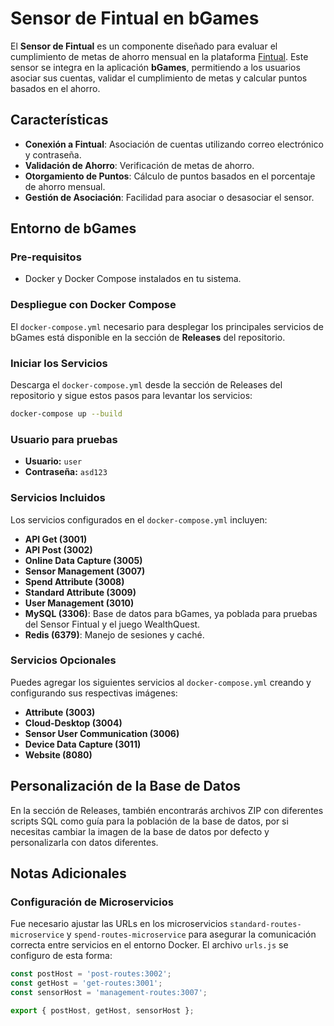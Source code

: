 # Sensor de Fintual en bGames

El **Sensor de Fintual** es un componente diseñado para evaluar el cumplimiento de metas de ahorro mensual en la plataforma [Fintual](https://fintual.cl). Este sensor se integra en la aplicación **bGames**, permitiendo a los usuarios asociar sus cuentas, validar el cumplimiento de metas y calcular puntos basados en el ahorro.

## Características

- **Conexión a Fintual**: Asociación de cuentas utilizando correo electrónico y contraseña.
- **Validación de Ahorro**: Verificación de metas de ahorro.
- **Otorgamiento de Puntos**: Cálculo de puntos basados en el porcentaje de ahorro mensual.
- **Gestión de Asociación**: Facilidad para asociar o desasociar el sensor.

## Entorno de bGames

### Pre-requisitos

- Docker y Docker Compose instalados en tu sistema.

### Despliegue con Docker Compose

El `docker-compose.yml` necesario para desplegar los principales servicios de bGames está disponible en la sección de **Releases** del repositorio.

### Iniciar los Servicios

Descarga el `docker-compose.yml` desde la sección de Releases del repositorio y sigue estos pasos para levantar los servicios:

```bash
docker-compose up --build
```

### Usuario para pruebas

- **Usuario:** `user`
- **Contraseña:** `asd123`

### Servicios Incluidos

Los servicios configurados en el `docker-compose.yml` incluyen:

- **API Get (3001)**
- **API Post (3002)**
- **Online Data Capture (3005)**
- **Sensor Management (3007)**
- **Spend Attribute (3008)**
- **Standard Attribute (3009)**
- **User Management (3010)**
- **MySQL (3306)**: Base de datos para bGames, ya poblada para pruebas del Sensor Fintual y el juego WealthQuest.
- **Redis (6379)**: Manejo de sesiones y caché.

### Servicios Opcionales

Puedes agregar los siguientes servicios al `docker-compose.yml` creando y configurando sus respectivas imágenes:

- **Attribute (3003)**
- **Cloud-Desktop (3004)**
- **Sensor User Communication (3006)**
- **Device Data Capture (3011)**
- **Website (8080)**

## Personalización de la Base de Datos

En la sección de Releases, también encontrarás archivos ZIP con diferentes scripts SQL como guía para la población de la base de datos, por si necesitas cambiar la imagen de la base de datos por defecto y personalizarla con datos diferentes.

## Notas Adicionales

### Configuración de Microservicios

Fue necesario ajustar las URLs en los microservicios `standard-routes-microservice` y `spend-routes-microservice` para asegurar la comunicación correcta entre servicios en el entorno Docker. El archivo `urls.js` se  configuro de esta forma:

```javascript
const postHost = 'post-routes:3002';
const getHost = 'get-routes:3001';
const sensorHost = 'management-routes:3007';

export { postHost, getHost, sensorHost };
